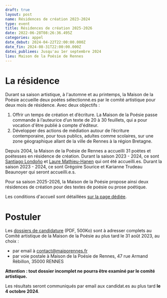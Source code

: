 ```yaml
---
draft: true
layout: post
name: Résidences de création 2023-2024
type: event
title: Résidences de création 2025-2026
date: 2022-06-28T08:26:36.495Z
categories: appel
date_debut: 2024-04-22T22:00:00.000Z
date_fin: 2024-08-31T22:00:00.000Z
dates_publiees: Jusqu'au 1er septembre 2024
lieu: Maison de la Poésie de Rennes
---
```

# La résidence

Durant sa saison artistique, à l'automne et au printemps, la Maison de la Poésie accueille deux poètes sélectionné.es par le comité artistique pour deux mois de résidence. Avec deux objectifs :

1. Offrir un temps de création et d’écriture. La Maison de la Poésie passe commande à l’auteurice d’un texte de 20 à 30 feuillets, qui a pour vocation d'être publié à compte d'éditeur.
2. Développer des actions de médiation autour de l’écriture contemporaine, pour tous publics, adultes comme scolaires, sur une zone géographique allant de la ville de Rennes à la région Bretagne.

Depuis 2004, la Maison de la Poésie de Rennes a accueilli 31 poètes et poétesses en résidence de création. Durant la saison 2023 - 2024, ce sont [Santiago Londoño](https://maiporennes.fr/residence/2023/04/25/r-sidence-dautomne.html) et [Laure Mathieu-Hanen](https://maiporennes.fr/residence/2024/01/10/r-sidence-de-printemps) qui ont été accueilli.es. Durant la saison 2023 - 2024, ce sont Grégoire Sourice et Karianne Trudeau Beaunoyer qui seront accueilli.e.s.

Pour sa saison 2025-2026, la Maison de la Poésie propose ainsi deux résidences de création pour des textes de poésie ou prose poétique.

Les conditions d'accueil sont détaillées [sur la page dédiée](https://maiporennes.fr/residences/#section_0).

# Postuler

Les [dossiers de candidature](/imgs/r-sidence-d-criture-dossier-de-candidature.pdf) (PDF, 500Ko) sont à adresser complets au Comité artistique de la Maison de la Poésie au plus tard le 31 août 2023, au choix :

* par email à [contact@maiporennes.fr](mailto:contact@maiporennes.fr)
* par voie postale à Maison de la Poésie de Rennes, 47 rue Armand Rébillon, 35000 RENNES

**Attention : tout dossier incomplet ne pourra être examiné par le comité artistique.**

Les résultats seront communiqués par email aux candidat.es au plus tard **le 4 octobre 2024**.